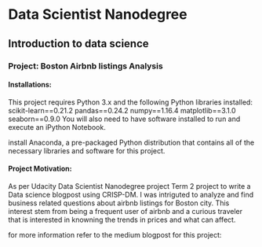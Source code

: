 
# Data Scientist Nanodegree
## Introduction to data science
### Project: Boston Airbnb listings Analysis

#### Installations:
This project requires Python 3.x and the following Python libraries installed:
scikit-learn==0.21.2
pandas==0.24.2
numpy==1.16.4
matplotlib==3.1.0
seaborn==0.9.0
You will also need to have software installed to run and execute an iPython Notebook.

install Anaconda, a pre-packaged Python distribution that contains all of the necessary libraries and software for this project.

#### Project Motivation:
As per Udacity Data Scientist Nanodegree project Term 2 project to write a Data science blogpost using CRISP-DM. I was intriguted to analyze and find business related questions about airbnb listings for Boston city. This interest stem from being a frequent user of airbnb and a curious traveler that is interested in knowning the trends in prices and what can affect.

for more information refer to the medium blogpost for this project:
